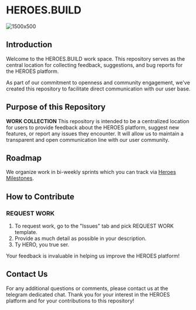 # HEROES.BUILD

![1500x500](https://github.com/HeroesHQ/HEROES/assets/18598519/5edd5c9f-870b-4f9e-968d-0eb0f079b112)


## Introduction

Welcome to the HEROES.BUILD work space. This repository serves as the central location for collecting feedback, suggestions, and bug reports for the HEROES platform.

As part of our commitment to openness and community engagement, we've created this repository to facilitate direct communication with our user base.

## Purpose of this Repository

**WORK COLLECTION** This repository is intended to be a centralized location for users to provide feedback about the HEROES platform, suggest new features, or report any issues they encounter. It will allow us to maintain a transparent and open communication line with our user community.

## Roadmap

We organize work in bi-weekly sprints which you can track via [Heroes Milestones](https://github.com/HeroesHQ/HEROES/milestones).

## How to Contribute

### REQUEST WORK

1. To request work, go to the "Issues" tab and pick REQUEST WORK template.
2. Provide as much detail as possible in your description.
3. Ty HERO, you true ser.

Your feedback is invaluable in helping us improve the HEROES platform!

## Contact Us

For any additional questions or comments, please contact us at the telegram dedicated chat. 
Thank you for your interest in the HEROES platform and for your contributions to this repository!
